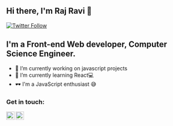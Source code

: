 ## Hi there, I'm Raj Ravi 👋

[![Twitter Follow](https://img.shields.io/twitter/follow/rajrv55?color=1DA1F2&logo=twitter&style=for-the-badge)](https://twitter.com/intent/follow?original_referer=https%3A%2F%2Fgithub.com%2Frajrv55&screen_name=rajrv55)

## I'm a Front-end Web developer, Computer Science Engineer.

- 🔭 I’m currently working on javascript projects
- 📖 I’m currently learning React💻
- 🕶️ I'm a JavaScript enthusiast 😅



### Get in touch:
[<img align="left" alt="raj ravi | Facebook" width="22px" src="https://cdn.jsdelivr.net/npm/simple-icons@v3/icons/facebook.svg" />](https://facebook.com/rajravi.rajravi.39)
[<img align="left" alt="raj ravi | Gmail" width="22px" style="background:#fff;" src="https://cdn.jsdelivr.net/npm/simple-icons@v3/icons/gmail.svg" />](https://mail.google.com/mail/?view=cm&amp;fs=1&amp;to=rajrv559910@gmail.com)
<br />
<br />
<br />
